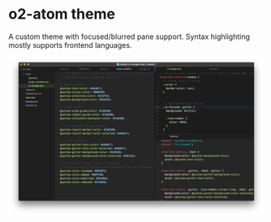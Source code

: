# o2-atom theme

A custom theme with focused/blurred pane support. Syntax highlighting mostly supports frontend languages.

![o2 Atom](https://github.com/o2dazone/o2-atom/blob/master/ss.png)
